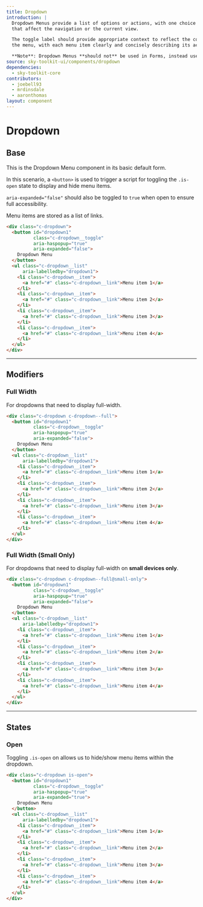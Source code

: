 ```yaml
---
title: Dropdown
introduction: |
  Dropdown Menus provide a list of options or actions, with one choice per line,
  that affect the navigation or the current view.

  The toggle label should provide appropriate context to reflect the contents of
  the menu, with each menu item clearly and concisely describing its action.

  **Note**: Dropdown Menus **should not** be used in Forms, instead use `.c-form-select`.
source: sky-toolkit-ui/components/dropdown
dependencies:
  - sky-toolkit-core
contributors:
  - joebell93
  - mrdinsdale
  - aaronthomas
layout: component
---
```


# Dropdown

## Base

This is the Dropdown Menu component in its basic default form.

In this scenario, a `<button>` is used to trigger a script for toggling the
`.is-open` state to display and hide menu items.

`aria-expanded="false"` should also be toggled to `true` when open to ensure
full accessibility.

Menu items are stored as a list of links.

```html
<div class="c-dropdown">
  <button id="dropdown1"
          class="c-dropdown__toggle"
          aria-haspopup="true"
          aria-expanded="false">
    Dropdown Menu
  </button>
  <ul class="c-dropdown__list"
      aria-labelledby="dropdown1">
    <li class="c-dropdown__item">
      <a href="#" class="c-dropdown__link">Menu item 1</a>
    </li>
    <li class="c-dropdown__item">
      <a href="#" class="c-dropdown__link">Menu item 2</a>
    </li>
    <li class="c-dropdown__item">
      <a href="#" class="c-dropdown__link">Menu item 3</a>
    </li>
    <li class="c-dropdown__item">
      <a href="#" class="c-dropdown__link">Menu item 4</a>
    </li>
  </ul>
</div>
```

---

## Modifiers

### Full Width

For dropdowns that need to display full-width.

```html
<div class="c-dropdown c-dropdown--full">
  <button id="dropdown1"
          class="c-dropdown__toggle"
          aria-haspopup="true"
          aria-expanded="false">
    Dropdown Menu
  </button>
  <ul class="c-dropdown__list"
      aria-labelledby="dropdown1">
    <li class="c-dropdown__item">
      <a href="#" class="c-dropdown__link">Menu item 1</a>
    </li>
    <li class="c-dropdown__item">
      <a href="#" class="c-dropdown__link">Menu item 2</a>
    </li>
    <li class="c-dropdown__item">
      <a href="#" class="c-dropdown__link">Menu item 3</a>
    </li>
    <li class="c-dropdown__item">
      <a href="#" class="c-dropdown__link">Menu item 4</a>
    </li>
  </ul>
</div>
```

### Full Width (Small Only)

For dropdowns that need to display full-width on **small devices only**.

```html
<div class="c-dropdown c-dropdown--full@small-only">
  <button id="dropdown1"
          class="c-dropdown__toggle"
          aria-haspopup="true"
          aria-expanded="false">
    Dropdown Menu
  </button>
  <ul class="c-dropdown__list"
      aria-labelledby="dropdown1">
    <li class="c-dropdown__item">
      <a href="#" class="c-dropdown__link">Menu item 1</a>
    </li>
    <li class="c-dropdown__item">
      <a href="#" class="c-dropdown__link">Menu item 2</a>
    </li>
    <li class="c-dropdown__item">
      <a href="#" class="c-dropdown__link">Menu item 3</a>
    </li>
    <li class="c-dropdown__item">
      <a href="#" class="c-dropdown__link">Menu item 4</a>
    </li>
  </ul>
</div>
```

---

## States

### Open

Toggling `.is-open` on allows us to hide/show menu items within the dropdown.

```html
<div class="c-dropdown is-open">
  <button id="dropdown1"
          class="c-dropdown__toggle"
          aria-haspopup="true"
          aria-expanded="true">
    Dropdown Menu
  </button>
  <ul class="c-dropdown__list"
      aria-labelledby="dropdown1">
    <li class="c-dropdown__item">
      <a href="#" class="c-dropdown__link">Menu item 1</a>
    </li>
    <li class="c-dropdown__item">
      <a href="#" class="c-dropdown__link">Menu item 2</a>
    </li>
    <li class="c-dropdown__item">
      <a href="#" class="c-dropdown__link">Menu item 3</a>
    </li>
    <li class="c-dropdown__item">
      <a href="#" class="c-dropdown__link">Menu item 4</a>
    </li>
  </ul>
</div>
```
